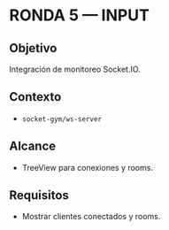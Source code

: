# RONDA 5 — INPUT

## Objetivo
Integración de monitoreo Socket.IO.

## Contexto
- `socket-gym/ws-server`

## Alcance
- TreeView para conexiones y rooms.

## Requisitos
- Mostrar clientes conectados y rooms.
